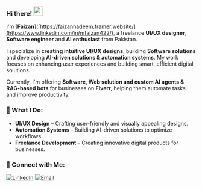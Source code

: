 ### Hi there! <img src="https://emojis.slackmojis.com/emojis/images/153651075/4594/blob-wave.gif" width="25"/>

I'm [**Faizan**]([https://faizannadeem.framer.website/](https://www.linkedin.com/in/mfaizan422/), a freelance **UI/UX designer**, **Software engineer** and **AI enthusiast** from Pakistan.  

I specialize in **creating intuitive UI/UX designs**, building **Software solutions** and developing **AI-driven solutions & automation systems**. My work focuses on enhancing user experiences and building smart, efficient digital solutions.  

Currently, I'm offering **Software, Web solution and custom AI agents & RAG-based bots** for businesses on **Fiverr**, helping them automate tasks and improve productivity.  

### 🚀 What I Do:
- **UI/UX Design** – Crafting user-friendly and visually appealing designs.
- **Automation Systems** – Building AI-driven solutions to optimize workflows.
- **Freelance Development** – Creating innovative digital products for businesses.

### 🔗 Connect with Me:
[![LinkedIn](https://img.shields.io/badge/LinkedIn-%230076C0.svg?style=for-the-badge&logo=LinkedIn&logoColor=white)](https://www.linkedin.com/in/mfaizan422/) [![Email](https://img.shields.io/badge/Email-%23D14836.svg?style=for-the-badge&logo=Gmail&logoColor=white)](mailto:imfaizannadeem@gmail.com)  

